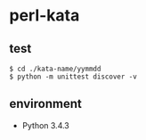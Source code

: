 # perl-kata

## test

```terminal
$ cd ./kata-name/yymmdd
$ python -m unittest discover -v
```

## environment

- Python 3.4.3